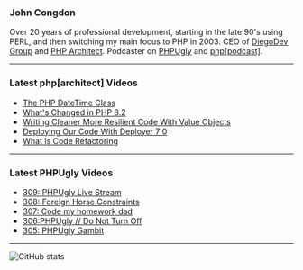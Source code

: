 ### John Congdon

Over 20 years of professional development, starting in the late 90's using PERL, and then switching my main focus to PHP in 2003.
CEO of [DiegoDev Group][ws_diegodev] and [PHP Architect][ws_phparch].
Podcaster on [PHPUgly][ws_phpugly] and [php[podcast]][ws_phparch].

---

### Latest php[architect] Videos
<!-- PHPARCHITECT:START -->
- [The PHP DateTime Class](https://www.youtube.com/watch?v=TP1jXmcrWIs)
- [What&#39;s Changed in PHP 8.2](https://www.youtube.com/watch?v=j9gfU_Vg2ME)
- [Writing Cleaner More Resilient Code With Value Objects](https://www.youtube.com/watch?v=eaQVh2C9NqE)
- [Deploying Our Code With Deployer 7 0](https://www.youtube.com/watch?v=CI9aCSULe48)
- [What is Code Refactoring](https://www.youtube.com/watch?v=7YyOWaThXEw)
<!-- PHPARCHITECT:END -->

---

### Latest PHPUgly Videos
<!-- PHPUGLY:START -->
- [309: PHPUgly Live Stream](https://www.youtube.com/watch?v=lXbv6roQ-dE)
- [308: Foreign Horse Constraints](https://www.youtube.com/watch?v=uYrw9kR6y00)
- [307: Code my homework dad](https://www.youtube.com/watch?v=IS0mvd3RyLE)
- [306:PHPUgly // Do Not Turn Off](https://www.youtube.com/watch?v=-hQYoWgpxF4)
- [305: PHPUgly Gambit](https://www.youtube.com/watch?v=yv1aCtLvSQI)
<!-- PHPUGLY:END -->

---

![GitHub stats](https://github-readme-stats.vercel.app/api?username=johncongdon&show_icons=true&hide_border=true&hide=stars&count_private=true)  


[ws_diegodev]: https://www.diegodev.com
[ws_phparch]: https://www.phparch.com
[ws_phpugly]: https://www.phpugly.com
